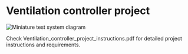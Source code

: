 # Ventilation controller project
![Miniature test system diagram](https://user-images.githubusercontent.com/72491928/212150246-3cd995b7-0d4b-4cca-b879-1fd964b2630e.png)

Check Ventilation_controller_project_instructions.pdf for detailed project instructions and requirements.
